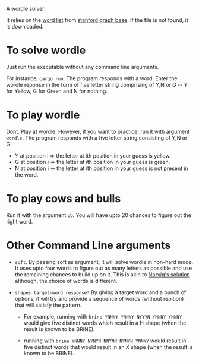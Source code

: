 A wordle solver.

It relies on the [word list](https://www-cs-faculty.stanford.edu/~knuth/sgb-words.txt) from [stanford graph base](https://www-cs-faculty.stanford.edu/~knuth/sgb.html). If the file is not found, it is downloaded.

To solve wordle
===============
Just run the executable without any command line arguments.

For instance, `cargo run`. The program responds with a word. 
Enter the wordle reponse in the form of five letter string comprising of Y,N or G -- Y for Yellow, G for Green and N for nothing.



To play wordle
===============
Dont. Play at [wordle](https://www.powerlanguage.co.uk/wordle). However, if you want to practice, run it with argument `wordle`.
The program responds with a five letter string consisting of Y,N or G. 

* Y at position i => the letter at ith position in your guess is yellow.
* G at position i => the letter at ith position in your guess is green.
* N at position i => the letter at ith position in your guess is not present in the word.


To play cows and bulls
=======================
Run it with the argument `cb`. You will have upto 20 chances to figure out the right word.


Other Command Line arguments
=============================

* `soft`. By passing soft as argument, it will solve wordle in non-hard mode. It uses upto four words to figure out as many letters as possible and use the remaining chances to build up on it. This is akin to [Norvig's solution]() although, the choice of words is different.

* `shapes target-word response*` By giving a target word and a bunch of options, it will try and provide a sequence of words (without repition) that will satisfy the pattern. 
   +  For example, running with `brine YNNNY YNNNY NYYYN YNNNY YNNNY` would give five distinct words which result in a H shape (when the result is known to be BRINE).


   + running with `brine YNNNY NYNYN NNYNN NYNYN YNNNY` would result in five distinct words that would result in an X shape (when the result is known to be BRINE).

   
